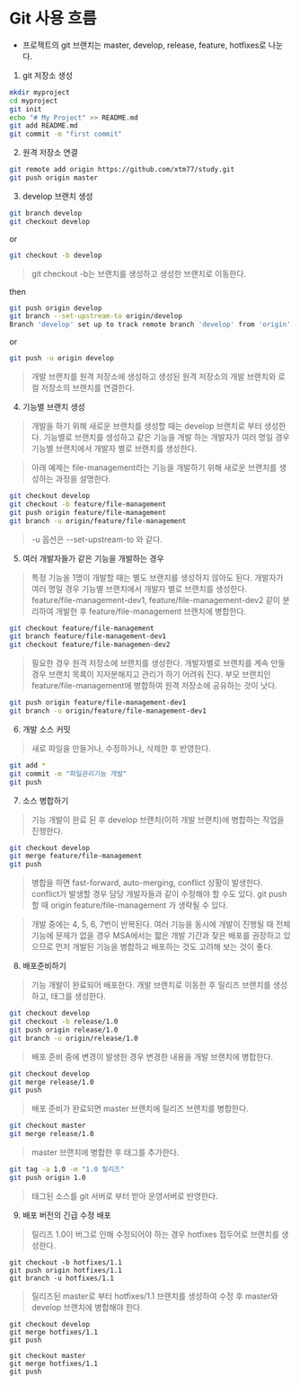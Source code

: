 # Git 사용 흐름
* 프로젝트의 git 브랜치는 master, develop, release, feature, hotfixes로 나눈다.
1. git 저장소 생성
```sh
mkdir myproject
cd myproject
git init
echo "# My Project" >> README.md
git add README.md
git commit -m "first commit"
```

2. 원격 저장소 연결
```sh
git remote add origin https://github.com/xtm77/study.git
git push origin master
```

3. develop 브랜치 생성
```sh
git branch develop
git checkout develop
```
or
```sh
git checkout -b develop
```
> git checkout -b는 브랜치를 생성하고 생성한 브랜치로 이동한다.

then
```sh
git push origin develop
git branch --set-upstream-to origin/develop
Branch 'develop' set up to track remote branch 'develop' from 'origin'
```
or
```sh
git push -u origin develop
```
> 개발 브랜치를 원격 저장소에 생성하고
> 생성된 원격 저장소의 개발 브랜치와 로컬 저장소의 브랜치를 연결한다.

4. 기능별 브랜치 생성
> 개발을 하기 위해 새로운 브랜치를 생성할 때는 develop 브랜치로 부터 생성한다.
> 기능별로 브랜치를 생성하고 같은 기능을 개발 하는 개발자가 여러 명일 경우 기능별 브랜치에서 개발자 별로 브랜치를 생성한다.

> 아래 예제는 file-management라는 기능을 개발하기 위해 새로운 브랜치를 생성하는 과정을 설명한다.
```sh
git checkout develop
git checkout -b feature/file-management
git push origin feature/file-management
git branch -u origin/feature/file-management
```
> -u 옵션은 --set-upstream-to 와 같다.

5. 여러 개발자들가 같은 기능을 개발하는 경우
> 특정 기능을 1명이 개발할 때는 별도 브랜치를 생성하지 않아도 된다.
> 개발자가 여러 명일 경우 기능별 브랜치에서 개발자 별로 브랜치를 생성한다.
> feature/file-management-dev1, feature/file-management-dev2 같이 분리하여 개발한 후 feature/file-management 브랜치에 병합한다.
```sh
git checkout feature/file-management
git branch feature/file-management-dev1
git checkout feature/file-managemen-dev2
```
> 필요한 경우 원격 저장소에 브랜치를 생성한다. 개발자별로 브랜치를 계속 만들 경우 브랜치 목록이 지저분해지고 관리가 하기 어려워 진다.
> 부모 브랜치인 feature/file-management에 병합하여 원격 저장소에 공유하는 것이 낫다.
```sh
git push origin feature/file-management-dev1
git branch -u origin/feature/file-management-dev1
```

6. 개발 소스 커밋
> 새로 파일을 만들거나, 수정하거나, 삭제한 후 반영한다.
```sh
git add *
git commit -m "파일관리기능 개발"
git push
```

7. 소스 병합하기
> 기능 개발이 완료 된 후 develop 브랜치(이하 개발 브랜치)에 병합하는 작업을 진행한다.
```sh
git checkout develop
git merge feature/file-management
git push
```
> 병합을 하면 fast-forward, auto-merging, conflict 상황이 발생한다. conflict가 발생할 경우 담당 개발자들과 같이 수정해야 할 수도 있다.
> git push 할 때 origin feature/file-management 가 생략될 수 있다.

> 개발 중에는 4, 5, 6, 7번이 반복된다.
> 여러 기능을 동시에 개발이 진행될 때 전체 기능에 문제가 없을 경우 MSA에서는 짧은 개발 기간과 잦은 배포를 권장하고 있으므로 먼저 개발된 기능을 병합하고 배포하는 것도 고려해 보는 것이 좋다.

8. 배포준비하기
> 기능 개발이 완료되어 배포한다. 개발 브랜치로 이동한 후 릴리즈 브랜치를 생성하고, 태그를 생성한다.
```sh
git checkout develop
git checkout -b release/1.0
git push origin release/1.0
git branch -u origin/release/1.0
```
> 배포 준비 중에 변경이 발생한 경우 변경한 내용을 개발 브랜치에 병합한다.

```sh
git checkout develop
git merge release/1.0
git push
```

> 배포 준비가 완료되면 master 브랜치에 릴리즈 브랜치를 병합한다.
```sh
git checkout master
git merge release/1.0
```

> master 브랜치에 병합한 후 태그를 추가한다.
```sh
git tag -a 1.0 -m "1.0 릴리즈"
git push origin 1.0
```

> 태그된 소스를 git 서버로 부터 받아 운영서버로 반영한다.

9. 배포 버전의 긴급 수정 배포
> 릴리즈 1.0이 버그로 인해 수정되어야 하는 경우 hotfixes 접두어로 브랜치를 생성한다.
```
git checkout -b hotfixes/1.1
git push origin hotfixes/1.1
git branch -u hotfixes/1.1
```

> 릴리즈된 master로 부터 hotfixes/1.1 브랜치를 생성하여 수정 후 master와 develop 브랜치에 병합해야 한다.

```
git checkout develop
git merge hotfixes/1.1
git push

git checkout master
git merge hotfixes/1.1
git push
```


